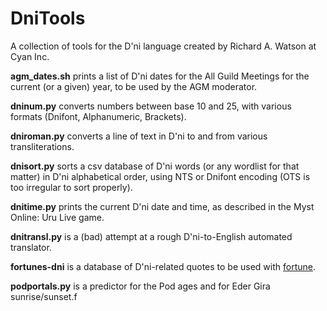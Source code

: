 # DniTools
A collection of tools for the D'ni language created by Richard A. Watson at Cyan Inc.

**agm_dates.sh** prints a list of D'ni dates for the All Guild Meetings for the current (or a given) year, to be used by the AGM moderator.

**dninum.py** converts numbers between base 10 and 25, with various formats (Dnifont, Alphanumeric, Brackets).

**dniroman.py** converts a line of text in D'ni to and from various transliterations.

**dnisort.py** sorts a csv database of D'ni words (or any wordlist for that matter) in D'ni alphabetical order, using NTS or Dnifont encoding (OTS is too irregular to sort properly).

**dnitime.py** prints the current D'ni date and time, as described in the Myst Online: Uru Live game.

**dnitransl.py** is a (bad) attempt at a rough D'ni-to-English automated translator.

**fortunes-dni** is a database of D'ni-related quotes to be used with [fortune](https://wiki.archlinux.org/title/Fortune#Creating_custom_files).

**podportals.py** is a predictor for the Pod ages and for Eder Gira sunrise/sunset.f
